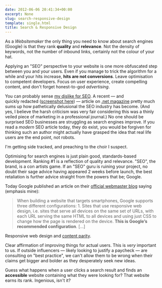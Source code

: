 ```yaml
---
date: 2012-06-06 20:41:34+00:00
excerpt: None
slug: search-responsive-design
template: single.html
title: Search & Responsive Design
---
```


As a _Websitemaker_ the only thing you need to know about search engines (Google) is that they rank **quality** and **relevance**. Not the density of keywords, not the number of inbound links, certainly not the colour of your hat.

Applying an "SEO" perspective to your website is one more obfuscated step between you and your users. Even if you manage to trick the algorithm for a while and your hits increase, **hits are not conversions**. Leave optimisation to competent developers. Focus on user experience, create compelling content, and don't forget honest-to-god _advertising_.

You can probably sense [my dislike for SEO](/2011/04/12/seo-is-killing-website-design/). A recent — and quickly redacted ([screenshot here](/images/2012/06/netmag.jpg)) — article on [.net magazine](http://www.netmagazine.com/) pretty much sums up how pathetically delusional the SEO industry has become. (And yes, I believe the harsh criticism was very fair considering this was a thinly veiled piece of marketing in a professional journal.) No one should be surprised SEO businesses are struggling as search engines improve. If you read a _modern_ SEO article today, they do exist, you would be forgiven for thinking such an author might actually have grasped the idea that real life users are the end point, not robots.

I'm getting side tracked, and preaching to the choir I suspect.

Optimising for search engines is just plain good, standards-based development. Ranking #1 is a reflection of quality and relevance. "SEO", the brand, is a con artists game. If an "SEO" guru is ruining your project, no doubt their sage advice having appeared 2 weeks before launch, the best retaliation is further advice straight from the powers that be; Google.

Today Google published an article on their [official webmaster blog](http://googlewebmastercentral.blogspot.co.uk/2012/06/recommendations-for-building-smartphone.html) saying (emphasis mine):

> When building a website that targets smartphones, Google supports three different configurations: 1. Sites that use responsive web design, i.e. sites that serve all devices on the same set of URLs, with each URL serving the same HTML to all devices and using just CSS to change how the page is rendered on the device. **This is Google’s recommended configuration**. [...]

Responsive web design and [content parity](http://bradfrostweb.com/blog/mobile/content-parity/).

Clear affirmation of improving things for actual users. This is _very_ important to us. If outside influencers — likely looking to justify a paycheck — are consulting on "best practice", we can't allow them to be wrong when their claims get bigger and bolder as they desperately seek new ideas.

Guess what happens when a user clicks a search result and finds an **accessible** website containing what they were looking for? That website earns its rank. Ingenious, isn't it?
